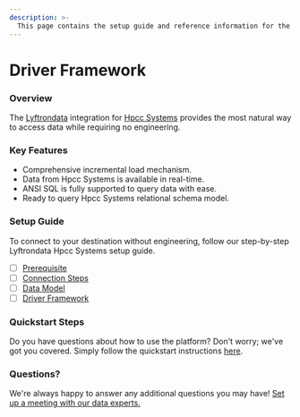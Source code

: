 ```yaml
---
description: >-
  This page contains the setup guide and reference information for the Hpcc Systems source connector.
---
```


# Driver Framework

### Overview

The [Lyftrondata](https://www.lyftrondata.com/) integration for [Hpcc Systems](None) provides the most natural way to access data while requiring no engineering.

### Key Features

* Comprehensive incremental load mechanism.
* Data from Hpcc Systems is available in real-time.&#x20;
* ANSI SQL is fully supported to query data with ease.
* Ready to query Hpcc Systems relational schema model.

### Setup Guide

To connect to your destination without engineering, follow our step-by-step Lyftrondata Hpcc Systems setup guide.

* [ ] [Prerequisite](../prerequisite.md)
* [ ] [Connection Steps](../connection-steps.md)
* [ ] [Data Model](../data-model/erd.md)
* [ ] [Driver Framework](../driver-framework/)

### Quickstart Steps

Do you have questions about how to use the platform? Don't worry; we've got you covered. Simply follow the quickstart instructions [here](../driver-framework/README.md).

### Questions? <a href="#questions" id="questions"></a>

We're always happy to answer any additional questions you may have! [Set up a meeting with our data experts.](https://www.lyftrondata.com/book-a-meeting/)


